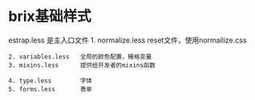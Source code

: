 # brix基础样式

estrap.less 是主入口文件
    1. normalize.less   reset文件，使用normailize.css

    2. variables.less   全局的颜色配置，栅格变量
    3. mixins.less      提供给开发者的mixins函数

    4. type.less        字体
    5. forms.less       表单
